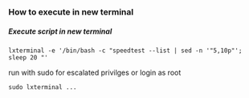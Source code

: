 ### How to execute in new terminal

##### Execute script in new terminal  
```  
lxterminal -e '/bin/bash -c "speedtest --list | sed -n '"5,10p"'; sleep 20 "'  
```


run with sudo for escalated privilges or login as root
```
sudo lxterminal ...
````
